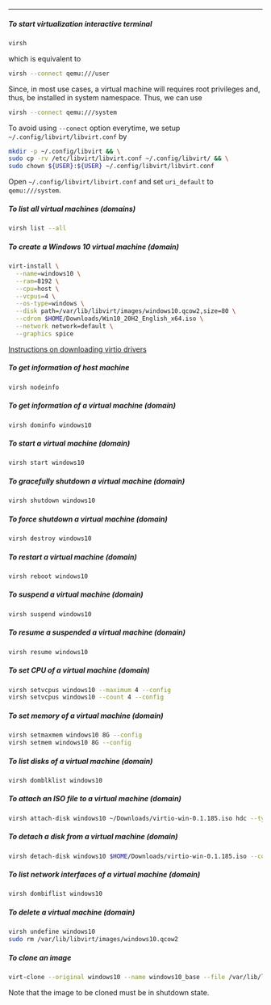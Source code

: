 
____
##### To start virtualization interactive terminal

```sh
virsh
```

which is equivalent to

```sh
virsh --connect qemu:///user
```

Since, in most use cases, a virtual machine will requires root privileges and,
thus, be installed in system namespace. Thus, we can use

```sh
virsh --connect qemu:///system
```

To avoid using `--conect` option everytime, we setup
`~/.config/libvirt/libvirt.conf` by

```sh
mkdir -p ~/.config/libvirt && \
sudo cp -rv /etc/libvirt/libvirt.conf ~/.config/libvirt/ && \
sudo chown ${USER}:${USER} ~/.config/libvirt/libvirt.conf
```

Open `~/.config/libvirt/libvirt.conf` and set `uri_default` to `qemu:///system`.

##### To list all virtual machines (domains)

```sh
virsh list --all
```

##### To create a Windows 10 virtual machine (domain)

```sh
virt-install \
  --name=windows10 \
  --ram=8192 \
  --cpu=host \
  --vcpus=4 \
  --os-type=windows \
  --disk path=/var/lib/libvirt/images/windows10.qcow2,size=80 \
  --cdrom $HOME/Downloads/Win10_20H2_English_x64.iso \
  --network network=default \
  --graphics spice
```

[Instructions on downloading virtio
drivers](https://github.com/virtio-win/virtio-win-pkg-scripts/blob/master/README.md)

##### To get information of host machine

```sh
virsh nodeinfo
```

##### To get information of a virtual machine (domain)

```sh
virsh dominfo windows10
```

##### To start a virtual machine (domain)

```sh
virsh start windows10
```

##### To gracefully shutdown a virtual machine (domain)

```sh
virsh shutdown windows10
```

##### To force shutdown a virtual machine (domain)

```sh
virsh destroy windows10
```

##### To restart a virtual machine (domain)

```sh
virsh reboot windows10
```

##### To suspend a virtual machine (domain)

```sh
virsh suspend windows10
```

##### To resume a suspended a virtual machine (domain)

```sh
virsh resume windows10
```

##### To set CPU of a virtual machine (domain)

```sh
virsh setvcpus windows10 --maximum 4 --config
virsh setvcpus windows10 --count 4 --config
```

##### To set memory of a virtual machine (domain)

```sh
virsh setmaxmem windows10 8G --config
virsh setmem windows10 8G --config
```

##### To list disks of a virtual machine (domain)

```sh
virsh domblklist windows10
```

##### To attach an ISO file to a virtual machine (domain)

```sh
virsh attach-disk windows10 ~/Downloads/virtio-win-0.1.185.iso hdc --type cdrom --config
```

##### To detach a disk from a virtual machine (domain)

```sh
virsh detach-disk windows10 $HOME/Downloads/virtio-win-0.1.185.iso --config
```

##### To list network interfaces of a virtual machine (domain)

```sh
virsh dombiflist windows10
```

##### To delete a virtual machine (domain)

```sh
virsh undefine windows10
sudo rm /var/lib/libvirt/images/windows10.qcow2
```

##### To clone an image

```sh
virt-clone --original windows10 --name windows10_base --file /var/lib/libvirt/images/windows10_base.qcow2
```

Note that the image to be cloned must be in shutdown state.
